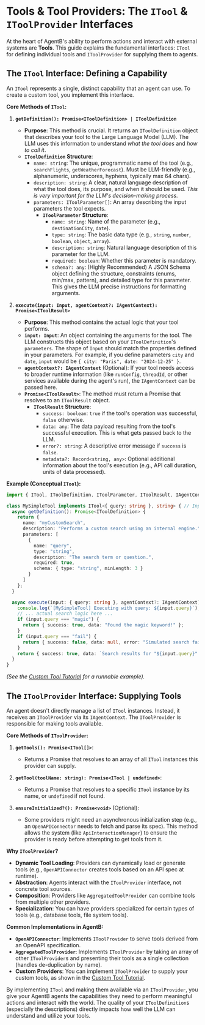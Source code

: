 # Tools & Tool Providers: The `ITool` & `IToolProvider` Interfaces

At the heart of AgentB's ability to perform actions and interact with external systems are **Tools**. This guide explains the fundamental interfaces: `ITool` for defining individual tools and `IToolProvider` for supplying them to agents.

## The `ITool` Interface: Defining a Capability

An `ITool` represents a single, distinct capability that an agent can use. To create a custom tool, you implement this interface.

**Core Methods of `ITool`:**

1.  **`getDefinition(): Promise<IToolDefinition> | IToolDefinition`**
    *   **Purpose**: This method is crucial. It returns an `IToolDefinition` object that describes your tool to the Large Language Model (LLM). The LLM uses this information to understand *what the tool does* and *how to call it*.
    *   **`IToolDefinition` Structure**:
        *   `name: string`: The unique, programmatic name of the tool (e.g., `searchFlights`, `getWeatherForecast`). Must be LLM-friendly (e.g., alphanumeric, underscores, hyphens, typically max 64 chars).
        *   `description: string`: A clear, natural language description of what the tool does, its purpose, and when it should be used. *This is very important for the LLM's decision-making process.*
        *   `parameters: IToolParameter[]`: An array describing the input parameters the tool expects.
            *   **`IToolParameter` Structure**:
                *   `name: string`: Name of the parameter (e.g., `destinationCity`, `date`).
                *   `type: string`: The basic data type (e.g., `string`, `number`, `boolean`, `object`, `array`).
                *   `description: string`: Natural language description of this parameter for the LLM.
                *   `required: boolean`: Whether this parameter is mandatory.
                *   `schema?: any`: (Highly Recommended) A JSON Schema object defining the structure, constraints (enums, min/max, pattern), and detailed type for this parameter. This gives the LLM precise instructions for formatting arguments.

2.  **`execute(input: Input, agentContext?: IAgentContext): Promise<IToolResult>`**
    *   **Purpose**: This method contains the actual logic that your tool performs.
    *   **`input: Input`**: An object containing the arguments for the tool. The LLM constructs this object based on your `IToolDefinition`'s `parameters`. The shape of `Input` should match the properties defined in your parameters. For example, if you define parameters `city` and `date`, `input` would be `{ city: "Paris", date: "2024-12-25" }`.
    *   **`agentContext?: IAgentContext`** (Optional): If your tool needs access to broader runtime information (like `runConfig`, `threadId`, or other services available during the agent's run), the `IAgentContext` can be passed here.
    *   **`Promise<IToolResult>`**: The method must return a Promise that resolves to an `IToolResult` object.
        *   **`IToolResult` Structure**:
            *   `success: boolean`: `true` if the tool's operation was successful, `false` otherwise.
            *   `data: any`: The data payload resulting from the tool's successful execution. This is what gets passed back to the LLM.
            *   `error?: string`: A descriptive error message if `success` is `false`.
            *   `metadata?: Record<string, any>`: Optional additional information about the tool's execution (e.g., API call duration, units of data processed).

**Example (Conceptual `ITool`):**
```typescript
import { ITool, IToolDefinition, IToolParameter, IToolResult, IAgentContext } from '@ulifeai/agentb';

class MySimpleTool implements ITool<{ query: string }, string> { // Input type, Output data type
  async getDefinition(): Promise<IToolDefinition> {
    return {
      name: "myCustomSearch",
      description: "Performs a custom search using an internal engine.",
      parameters: [
        {
          name: "query",
          type: "string",
          description: "The search term or question.",
          required: true,
          schema: { type: "string", minLength: 3 }
        }
      ]
    };
  }

  async execute(input: { query: string }, agentContext?: IAgentContext): Promise<IToolResult<string>> {
    console.log(`[MySimpleTool] Executing with query: ${input.query}`);
    // ... actual search logic here ...
    if (input.query === "magic") {
      return { success: true, data: "Found the magic keyword!" };
    }
    if (input.query === "fail") {
      return { success: false, data: null, error: "Simulated search failure." };
    }
    return { success: true, data: `Search results for "${input.query}".` };
  }
}
```
*(See the [Custom Tool Tutorial](../../TUTORIALS/05-custom-tool.md) for a runnable example).*

## The `IToolProvider` Interface: Supplying Tools

An agent doesn't directly manage a list of `ITool` instances. Instead, it receives an `IToolProvider` via its `IAgentContext`. The `IToolProvider` is responsible for making tools available.

**Core Methods of `IToolProvider`:**

1.  **`getTools(): Promise<ITool[]>`**:
    *   Returns a Promise that resolves to an array of all `ITool` instances this provider can supply.

2.  **`getTool(toolName: string): Promise<ITool | undefined>`**:
    *   Returns a Promise that resolves to a specific `ITool` instance by its name, or `undefined` if not found.

3.  **`ensureInitialized?(): Promise<void>`** (Optional):
    *   Some providers might need an asynchronous initialization step (e.g., an `OpenAPIConnector` needs to fetch and parse its spec). This method allows the system (like `ApiInteractionManager`) to ensure the provider is ready before attempting to get tools from it.

**Why `IToolProvider`?**

*   **Dynamic Tool Loading**: Providers can dynamically load or generate tools (e.g., `OpenAPIConnector` creates tools based on an API spec at runtime).
*   **Abstraction**: Agents interact with the `IToolProvider` interface, not concrete tool sources.
*   **Composition**: Providers like `AggregatedToolProvider` can combine tools from multiple other providers.
*   **Specialization**: You can have providers specialized for certain types of tools (e.g., database tools, file system tools).

**Common Implementations in AgentB:**

*   **`OpenAPIConnector`**: Implements `IToolProvider` to serve tools derived from an OpenAPI specification.
*   **`AggregatedToolProvider`**: Implements `IToolProvider` by taking an array of other `IToolProvider`s and presenting their tools as a single collection (handles de-duplication by name).
*   **Custom Providers**: You can implement `IToolProvider` to supply your custom tools, as shown in the [Custom Tool Tutorial](../../TUTORIALS/05-custom-tool.md).

By implementing `ITool` and making them available via an `IToolProvider`, you give your AgentB agents the capabilities they need to perform meaningful actions and interact with the world. The quality of your `IToolDefinition`s (especially the descriptions) directly impacts how well the LLM can understand and utilize your tools. 